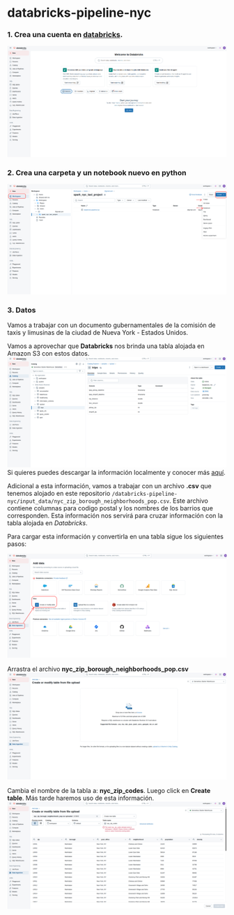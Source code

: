 # databricks-pipeline-nyc

### 1. Crea una cuenta en [databricks](https://www.databricks.com/).

![](img/01_create_acc.png)

### 2. Crea una carpeta y un notebook nuevo en python

![](img/02_create_notebook.png)

### 3. Datos

Vamos a trabajar con un documento gubernamentales de la comisión de taxis y limusinas de la ciudad de Nueva York - Estados Unidos. 

Vamos a aprovechar que **Databricks** nos brinda una tabla alojada en Amazon S3 con estos datos. 
![](img/03_data.png)
Si quieres puedes descargar la información localmente y conocer más [aquí](https://www.nyc.gov/site/tlc/about/tlc-trip-record-data.page).

Adicional a esta información, vamos a trabajar con un archivo **.csv** que tenemos alojado en este repositorio ```/databricks-pipeline-nyc/input_data/nyc_zip_borough_neighborhoods_pop.csv```. Este archivo contiene columnas para codigo postal y los nombres de los barrios que corresponden. Esta información nos servirá para cruzar información con la tabla alojada en *Databricks*.

Para cargar esta información y convertirla en una tabla sigue los siguientes pasos:

![](img/04_local_data.png)

Arrastra el archivo **nyc_zip_borough_neighborhoods_pop.csv**
![](img/05_local_data2.png)

Cambia el nombre de la tabla a: **nyc_zip_codes**. Luego click en **Create table**. Más tarde haremos uso de esta información.
![](img/06_local_csv_to_table.png)
